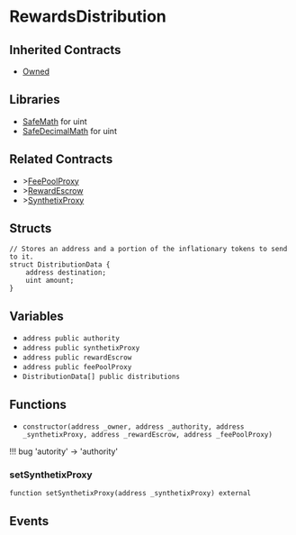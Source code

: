 # RewardsDistribution

## Inherited Contracts

* [Owned](Owned.md)

## Libraries

* [SafeMath](SafeMath.md) for uint
* [SafeDecimalMath](SafeDecimalMath.md) for uint

## Related Contracts

* \>[FeePoolProxy](Proxy.md)
* \>[RewardEscrow](RewardEscrow.md)
* \>[SynthetixProxy](Proxy.md)

## Structs

```Solidity
// Stores an address and a portion of the inflationary tokens to send to it.
struct DistributionData {
    address destination;
    uint amount;
}
```

## Variables

* `address public authority`
* `address public synthetixProxy`
* `address public rewardEscrow`
* `address public feePoolProxy`
* `DistributionData[] public distributions`

## Functions

* `constructor(address _owner, address _authority, address _synthetixProxy, address _rewardEscrow, address _feePoolProxy)`

!!! bug
    'autority' -> 'authority'

### setSynthetixProxy

`function setSynthetixProxy(address _synthetixProxy) external`

## Events
